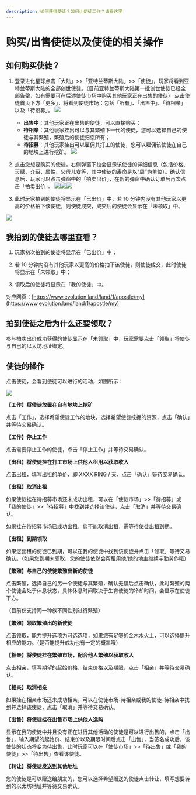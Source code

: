 ```yaml
---
description: 如何获得使徒？如何让使徒工作？请看这里
---
```

# 购买/出售使徒以及使徒的相关操作

## 如何购买使徒？

1. 登录进化星球点击「大陆」>>「亚特兰蒂斯大陆」>>「使徒」，玩家将看到亚特兰蒂斯大陆的全部创世使徒。（目前亚特兰蒂斯大陆第一批创世使徒已经全部告罄，如有需要可在后述使徒市场中购买其他玩家正在出售的使徒）
   点击使徒首页下方「更多」，将看到使徒市场：包括「所有」、「出售中」、「待相亲」以及「待招募」。
   ![](../../.gitbook/assets/apostle1-cn.png)


   * **出售中**：其他玩家正在出售的使徒，可以直接购买；
   * **待相亲**：其他玩家挂出可以与其繁殖下一代的使徒，您可以选择自己的使徒与其繁殖，繁殖后的使徒归您所有；
   * **待招募**：其他玩家挂出可以雇佣其打工的使徒，您可以雇佣该使徒在自己的地块上进行挖矿。
   ![](../../.gitbook/assets/apostle2-cn.png)


2. 点击您想要购买的使徒，右侧弹窗下拉会显示该使徒的详细信息（包括价格、天赋、介绍、属性、父母儿女等，其中使徒的寿命是以“周”为单位）。确认信息后，玩家可以点击弹窗中的「拍卖出价」，在新的弹窗中确认订单后再次点击「拍卖出价」。
    ![](../../.gitbook/assets/apostle3-cn.png)![](../../.gitbook/assets/apostle4-cn.png)![](../../.gitbook/assets/apostle5-cn.png)
	
	
3. 此时玩家拍到的使徒将显示在「已出价」中，若 10 分钟内没有其他玩家以更高的价格拍下该使徒，则使徒成交，成交后的使徒会显示在「未领取」中。
   
![](../../.gitbook/assets/apostle6-cn.png)

## 我拍到的使徒去哪里查看？

1. 玩家初次拍到的使徒将显示在「已出价」中；

2. 若 10 分钟内没有其他玩家以更高的价格拍下该使徒，则使徒成交，此时使徒将显示在「未领取」中；

3. 领取后的使徒将显示在「我的使徒」中。

对应网页：[https://www.evolution.land/land/1/apostle/my](https://www.evolution.land/land/1/apostle/my)

## 拍到使徒之后为什么还要领取？

参与拍卖出价成功获得的使徒显示在「未领取」中，玩家需要点击「领取」将使徒与自己的以太坊地址绑定。

## 使徒的操作

点击使徒，会看到使徒可以进行的活动，如图所示：

![](../../.gitbook/assets/apostle7-cn.png)


**【工作】将使徒放置在自有地块上挖矿**

点击「工作」，选择希望使徒工作的地块，选择希望使徒挖掘的资源，点击「确认」并等待交易确认。

**【工作】停止工作**

点击需要停止工作的使徒，点击「停止工作」并等待交易确认。

**【出租】将使徒挂在打工市场上供他人租用以获取收入**

点击出租，填写出租的单价，即 XXXX RING / 天，点击「确认」等待交易确认。

**【出租】取消出租**

如果使徒挂在待招募市场还未成功出租，可以在「使徒市场」>>「待招募」或「我的使徒」>>「待招募」中找到并选择该使徒，点击「取消」并等待交易确认。

如果挂在待招募市场已成功出租，您不能取消出租，需等待使徒出租到期。

**【出租】到期领取**

如果您出租的使徒已到期，可以在我的使徒中找到该使徒并点击「领取」等待交易确认。（如果您到期未领取，您的使徒依然会帮租用他/她的地主继续辛勤劳作哦）

**【繁殖】与自己的使徒繁殖出新的使徒**

点击繁殖，选择自己的另一个使徒与其繁殖，确认无误后点击确认，此时繁殖的两个使徒会处于休息状态，具体休息时间取决于生育使徒的冷却时间，会显示在使徒下方。

（目前仅支持同一种族不同性别进行繁殖）

**【繁殖】领取繁殖出的新使徒**

点击领取，能力提升选项为可选选项，如果您有足够的金木水火土，可以选择提升相应的能力。（是否能提升成功也有一定的概率哦）

**【相亲】将使徒挂在繁殖市场，配合他人繁殖以获取收入**

点击相亲，填写期望的起始价格、结束价格以及期限，点击「相亲」并等待交易确认。

**【相亲】取消相亲**

如果挂在相亲市场还未成功相亲，可以在使徒市场-待相亲或我的使徒-待相亲中找到并选择该使徒，点击「取消」并等待交易确认。

**【出售】将使徒挂在出售市场上供他人选购**

显示在我的使徒中并且没有正在进行其他活动的使徒是可以进行出售的，点击「出售」，输入期望的起始价、结束价以及期限时间后点击「出售」，当签名成功后，该使徒的状态将变为待出售，此时玩家可以在「使徒市场」>>「待出售」或「我的使徒」>>「待出售」查看该使徒。

**【转让】将使徒发送到其他地址**

您的使徒是可以赠送给朋友的，您可以选择希望赠送的使徒点击转让，填写想要转到的以太坊地址并等待交易确认。  


